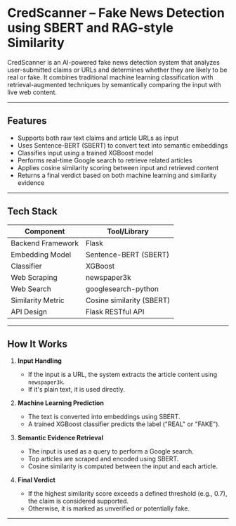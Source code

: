 # CredScanner – Fake News Detection using SBERT and RAG-style Similarity

CredScanner is an AI-powered fake news detection system that analyzes user-submitted claims or URLs and determines whether they are likely to be real or fake. It combines traditional machine learning classification with retrieval-augmented techniques by semantically comparing the input with live web content.

---

## Features

- Supports both raw text claims and article URLs as input
- Uses Sentence-BERT (SBERT) to convert text into semantic embeddings
- Classifies input using a trained XGBoost model
- Performs real-time Google search to retrieve related articles
- Applies cosine similarity scoring between input and retrieved content
- Returns a final verdict based on both machine learning and similarity evidence

---

## Tech Stack

| Component           | Tool/Library             |
|--------------------|--------------------------|
| Backend Framework  | Flask                    |
| Embedding Model    | Sentence-BERT (SBERT)    |
| Classifier         | XGBoost                  |
| Web Scraping       | newspaper3k              |
| Web Search         | googlesearch-python      |
| Similarity Metric  | Cosine similarity (SBERT)|
| API Design         | Flask RESTful API        |

---
## How It Works

1. **Input Handling**  
   - If the input is a URL, the system extracts the article content using `newspaper3k`.
   - If it's plain text, it is used directly.

2. **Machine Learning Prediction**  
   - The text is converted into embeddings using SBERT.
   - A trained XGBoost classifier predicts the label ("REAL" or "FAKE").

3. **Semantic Evidence Retrieval**  
   - The input is used as a query to perform a Google search.
   - Top articles are scraped and encoded using SBERT.
   - Cosine similarity is computed between the input and each article.

4. **Final Verdict**  
   - If the highest similarity score exceeds a defined threshold (e.g., 0.7), the claim is considered supported.
   - Otherwise, it is marked as unverified or potentially fake.

---
